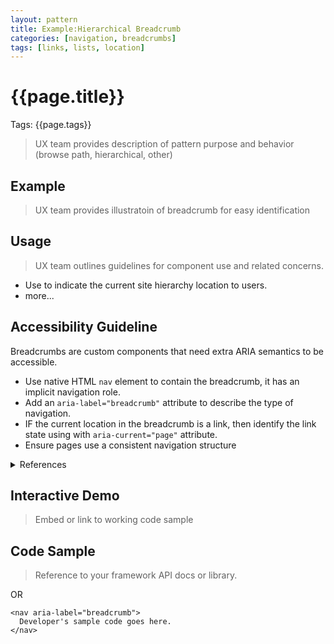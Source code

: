 ```yaml
---
layout: pattern
title: Example:Hierarchical Breadcrumb
categories: [navigation, breadcrumbs]
tags: [links, lists, location]
---
```

# {{page.title}}

Tags: {{page.tags}}

> UX team provides description of pattern purpose and behavior (browse path, hierarchical, other)

## Example
> UX team provides illustratoin of breadcrumb for easy identification

## Usage
> UX team outlines guidelines for component use and related concerns.

 * Use to indicate the current site hierarchy location to users.
 * more...

## Accessibility Guideline
Breadcrumbs are custom components that need extra ARIA semantics to be accessible.

* Use native HTML ```nav``` element to contain the breadcrumb, it has an implicit navigation role.
* Add an ```aria-label="breadcrumb"``` attribute to describe the type of navigation.
* IF the current location in the breadcrumb is a link, then identify the link state using with ```aria-current="page"``` attribute.
* Ensure pages use a consistent navigation structure

<details>
  <summary>References</summary>
  <ul>
    <li><a href="https://www.w3.org/WAI/WCAG21/quickref/?currentsidebar=%23col_overview#consistent-navigation" target="_blank">WCAG 2.1 3.2.3 Consistent Navigation</a> - Navigational mechanisms that are repeated on multiple Web pages within a set of Web pages occur in the same relative order each time they are repeated, unless a change is initiated by the user. (Level AA)
    </li>
    <li><a href="https://www.w3.org/WAI/WCAG21/quickref/?currentsidebar=%23col_overview#consistent-navigation" target="_blank">WCAG 2.1 3.2.4 Consistent Identification</a> - Components that have the same functionality within a set of Web pages are identified consistently. (Level AA)
    </li>
    <li><a href="https://www.w3.org/WAI/WCAG20/quickref/?showtechniques=131#navigation-mechanisms-location" target="_blank" data-la-initvishidden="true">WCAG 2.1 - 2.4.8 Location</a> - Information about the user's location within a set of Web pages is available. (Level AAA)
    </li>
    <li><a href="https://www.w3.org/TR/wai-aria-practices-1.1/#breadcrumb">WAI-ARIA Authoring Practices 1.1 - 3.4 Breadcrumb</a></li>
  </ul>
</details>


## Interactive Demo
> Embed or link to working code sample

## Code Sample
> Reference to your framework API docs or library.

OR

```
<nav aria-label="breadcrumb">
  Developer's sample code goes here.
</nav>
```
